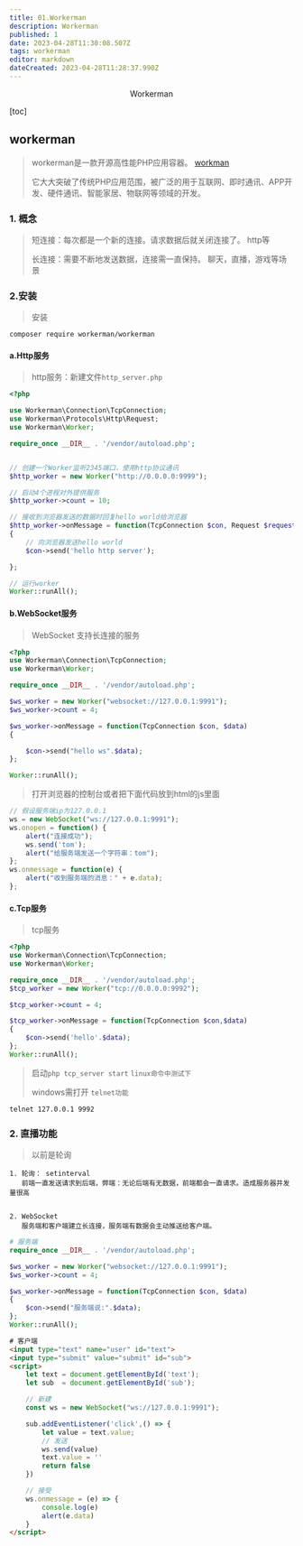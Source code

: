 ```yaml
---
title: 01.Workerman
description: Workerman
published: 1
date: 2023-04-28T11:30:08.507Z
tags: workerman
editor: markdown
dateCreated: 2023-04-28T11:28:37.990Z
---
```


<center>Workerman</center>



[toc]



## workerman

> workerman是一款开源高性能PHP应用容器。 [workman](https://www.workerman.net/)
>
> 它大大突破了传统PHP应用范围，被广泛的用于互联网、即时通讯、APP开发、硬件通讯、智能家居、物联网等领域的开发。



### 1. 概念

> 短连接：每次都是一个新的连接。请求数据后就关闭连接了。 http等
>
> 长连接：需要不断地发送数据，连接需一直保持。 聊天，直播，游戏等场景





### 2.安装

> 安装

```shell
composer require workerman/workerman
```

#### a.Http服务

> http服务：新建文件`http_server.php`

```php
<?php

use Workerman\Connection\TcpConnection;
use Workerman\Protocols\Http\Request;
use Workerman\Worker;

require_once __DIR__ . '/vendor/autoload.php';


// 创建一个Worker监听2345端口，使用http协议通讯
$http_worker = new Worker("http://0.0.0.0:9999");

// 启动4个进程对外提供服务
$http_worker->count = 10;

// 接收到浏览器发送的数据时回复hello world给浏览器
$http_worker->onMessage = function(TcpConnection $con, Request $request)
{
    // 向浏览器发送hello world
    $con->send('hello http server');

};

// 运行worker
Worker::runAll();
```



#### b.WebSocket服务

> WebSocket 支持长连接的服务

```php
<?php
use Workerman\Connection\TcpConnection;
use Workerman\Worker;

require_once __DIR__ . '/vendor/autoload.php';

$ws_worker = new Worker("websocket://127.0.0.1:9991");
$ws_worker->count = 4;

$ws_worker->onMessage = function(TcpConnection $con, $data)
{

    $con->send("hello ws".$data);
};

Worker::runAll();
```

> 打开浏览器的控制台或者把下面代码放到html的js里面

```js
// 假设服务端ip为127.0.0.1
ws = new WebSocket("ws://127.0.0.1:9991");
ws.onopen = function() {
    alert("连接成功");
    ws.send('tom');
    alert("给服务端发送一个字符串：tom");
};
ws.onmessage = function(e) {
    alert("收到服务端的消息：" + e.data);
};
```



#### c.Tcp服务

> tcp服务

```php
<?php
use Workerman\Connection\TcpConnection;
use Workerman\Worker;

require_once __DIR__ . '/vendor/autoload.php';
$tcp_worker = new Worker("tcp://0.0.0.0:9992");

$tcp_worker->count = 4;

$tcp_worker->onMessage = function(TcpConnection $con,$data)
{
    $con->send('hello'.$data);
};
Worker::runAll();
```

> 启动`php tcp_server start` `linux命令中测试下`
>
> windows需打开 `telnet功能` 

```shell
telnet 127.0.0.1 9992
```





### 2. 直播功能

> 以前是轮询

```shell
1. 轮询： setinterval
   前端一直发送请求到后端，弊端：无论后端有无数据，前端都会一直请求。造成服务器并发量很高
   
   
2. WebSocket
   服务端和客户端建立长连接，服务端有数据会主动推送给客户端。
```

```php
# 服务端  
require_once __DIR__ . '/vendor/autoload.php';

$ws_worker = new Worker("websocket://127.0.0.1:9991");
$ws_worker->count = 4;

$ws_worker->onMessage = function(TcpConnection $con, $data)
{
    $con->send("服务端说:".$data);
};
Worker::runAll();
```

```html
# 客户端
<input type="text" name="user" id="text">
<input type="submit" value="submit" id="sub">
<script>
    let text = document.getElementById('text');
    let sub  = document.getElementById('sub');

    // 新建
    const ws = new WebSocket("ws://127.0.0.1:9991");

    sub.addEventListener('click',() => {
        let value = text.value;
        // 发送
        ws.send(value)
        text.value = ''
        return false
    })

    // 接受
    ws.onmessage = (e) => {
        console.log(e)
        alert(e.data)
    }
</script>
```









